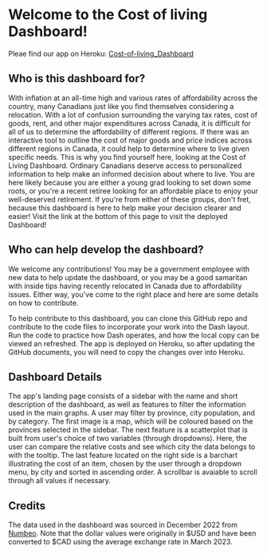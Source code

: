 # Welcome to the Cost of living Dashboard!

Pleae find our app on Heroku: [Cost-of-living_Dashboard](https://cost-of-living.herokuapp.com/)

## Who is this dashboard for?

With inflation at an all-time high and various rates of affordability across the country, many Canadians just like you find themselves considering a relocation. With a lot of confusion surrounding the varying tax rates, cost of goods, rent, and other major expenditures across Canada, it is difficult for all of us to determine the affordability of different regions. If there was an interactive tool to outline the cost of major goods and price indices across different regions in Canada, it could help to determine where to live given specific needs. This is why you find yourself here, looking at the Cost of Living Dashboard. Ordinary Canadians deserve access to personalized information to help make an informed decision about where to live. You are here likely because you are either a young grad looking to set down some roots, or you're a recent retiree looking for an affordable place to enjoy your well-deserved retirement. If you're from either of these groups, don't fret, because this dashboard is here to help make your decision clearer and easier! Visit the link at the bottom of this page to visit the deployed Dashboard!

## Who can help develop the dashboard?

We welcome any contributions! You may be a government employee with new data to help update the dashboard, or you may be a good samaritan with inside tips having recently relocated in Canada due to affordability issues. Either way, you've come to the right place and here are some details on how to contribute.

To help contribute to this dashboard, you can clone this GitHub repo and contribute to the code files to incorporate your work into the Dash layout. Run the code to practice how Dash operates, and how the local copy can be viewed an refreshed. The app is deployed on Heroku, so after updating the GitHub documents, you will need to copy the changes over into Heroku.

## Dashboard Details

The app's landing page consists of a sidebar with the name and short description of the dashboard, as well as features to filter the information used in the main graphs. A user may filter by province, city population, and by category. The first image is a map, which will be coloured based on the provinces selected in the sidebar. The next feature is a scatterplot that is built from user's choice of two variables (through dropdowns). Here, the user can compare the relative costs and see which city the data belongs to with the tooltip. The last feature located on the right side is a barchart illustrating the cost of an item, chosen by the user through a dropdown menu, by city and sorted in ascending order. A scrollbar is avaiable to scroll through all values if necessary.

## Credits

The data used in the dashboard was sourced in December 2022 from [Numbeo](https://www.numbeo.com/). Note that the dollar values were originally in $USD and have been converted to $CAD using the average exchange rate in March 2023.
